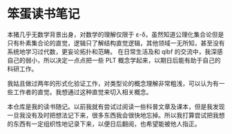 # 笨蛋读书笔记

本猪几乎无数学背景出身，对数学的理解仅限于 ε-δ，虽然知道公理化集合论但是只有朴素集合论的直觉，逻辑只了解结构直觉逻辑，其他领域一无所知，甚至没有系统地学习过代数，更妄论拓扑和范畴。
在日常生活及和 qlbf 的交流中，我深感自己的弱小，所以决定一点点把一些 PLT 概念学起来，以期日后能有助于自己的科研工作。

我姑且做过两年的形式化验证工作，对类型论的概念理解非常粗浅，可以认为有一些工作者的直觉。我想通过这种直觉来切入相关概念。

本仓库是我的读书随记。以前我就有尝试过阅读一些科普文章及课本，但是我发现一旦我没有及时把想法记下来，很多东西我会很快地忘掉。所以我打算尝试把我想的东西有一定组织性地记录下来，以便日后翻阅，也希望能被他人指正。